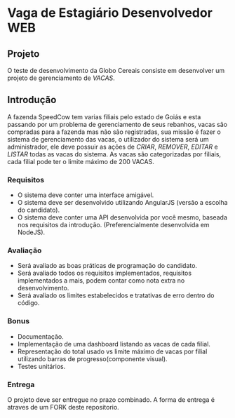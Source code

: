 # Vaga de Estagiário Desenvolvedor WEB

## Projeto

O teste de desenvolvimento da Globo Cereais consiste em desenvolver um projeto de gerenciamento de *VACAS*.  

## Introdução
A fazenda SpeedCow tem varias filiais pelo estado de Goiás e  esta passando por um problema de gerenciamento de seus rebanhos, vacas são compradas para a fazenda mas não são registradas, sua missão é fazer o sistema de gerenciamento das vacas, o utilizador do sistema será um administrador, ele deve possuir as ações de *CRIAR*, *REMOVER*, *EDITAR* e *LISTAR* todas as vacas do sistema. As vacas são categorizadas por filiais, cada filial pode ter o limite máximo de 200 VACAS.

### Requisitos

* O sistema deve conter uma interface amigável.
* O sistema deve ser desenvolvido utilizando AngularJS (versão a escolha do candidato).
* O sistema deve conter uma API desenvolvida por você mesmo, baseada nos requisitos da introdução. (Preferencialmente desenvolvida em NodeJS).

### Avaliação 

* Será avaliado as boas práticas de programação do candidato.
* Será avaliado todos os requisitos implementados, requisitos implementados a mais, podem contar como nota extra no desenvolvimento.
* Será avaliado os limites estabelecidos e tratativas de erro dentro do código.

### Bonus
* Documentação.
* Implementação de uma dashboard listando as vacas de cada filial.
* Representação do total usado vs limite máximo de vacas por filial utilizando barras de progresso(componente visual).
* Testes unitários.

### Entrega 

O projeto deve ser entregue no prazo combinado. A forma de entrega é atraves de um FORK deste repositorio.
